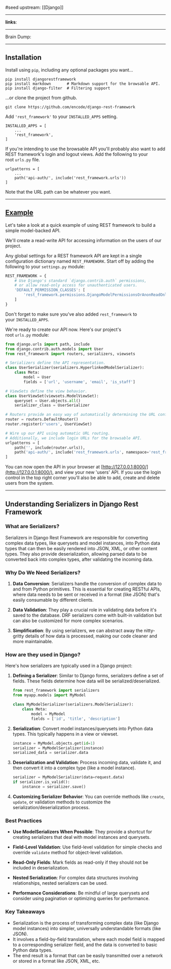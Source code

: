 #seed 
upstream: [[Django]]

---

**links**: 

---

Brain Dump: 

--- 

## Installation 

Install using `pip`, including any optional packages you want...

```
pip install djangorestframework
pip install markdown       # Markdown support for the browsable API.
pip install django-filter  # Filtering support
```

...or clone the project from github.

```
git clone https://github.com/encode/django-rest-framework
```

Add `'rest_framework'` to your `INSTALLED_APPS` setting.

```
INSTALLED_APPS = [
    ...
    'rest_framework',
]
```

If you're intending to use the browsable API you'll probably also want to add REST framework's login and logout views. Add the following to your root `urls.py` file.

```
urlpatterns = [
    ...
    path('api-auth/', include('rest_framework.urls'))
]
```

Note that the URL path can be whatever you want.

---

## [Example](https://www.django-rest-framework.org/#example)

Let's take a look at a quick example of using REST framework to build a simple model-backed API.

We'll create a read-write API for accessing information on the users of our project.

Any global settings for a REST framework API are kept in a single configuration dictionary named `REST_FRAMEWORK`. Start off by adding the following to your `settings.py` module:

```python
REST_FRAMEWORK = {
    # Use Django's standard `django.contrib.auth` permissions,
    # or allow read-only access for unauthenticated users.
    'DEFAULT_PERMISSION_CLASSES': [
        'rest_framework.permissions.DjangoModelPermissionsOrAnonReadOnly'
    ]
}
```

Don't forget to make sure you've also added `rest_framework` to your `INSTALLED_APPS`.

We're ready to create our API now. Here's our project's root `urls.py` module:

```python
from django.urls import path, include
from django.contrib.auth.models import User
from rest_framework import routers, serializers, viewsets

# Serializers define the API representation.
class UserSerializer(serializers.HyperlinkedModelSerializer):
    class Meta:
        model = User
        fields = ['url', 'username', 'email', 'is_staff']

# ViewSets define the view behavior.
class UserViewSet(viewsets.ModelViewSet):
    queryset = User.objects.all()
    serializer_class = UserSerializer

# Routers provide an easy way of automatically determining the URL conf.
router = routers.DefaultRouter()
router.register(r'users', UserViewSet)

# Wire up our API using automatic URL routing.
# Additionally, we include login URLs for the browsable API.
urlpatterns = [
    path('', include(router.urls)),
    path('api-auth/', include('rest_framework.urls', namespace='rest_framework'))
]
```

You can now open the API in your browser at [http://127.0.0.1:8000/](http://127.0.0.1:8000/), and view your new 'users' API. If you use the login control in the top right corner you'll also be able to add, create and delete users from the system.


---

## Understanding Serializers in Django Rest Framework

### What are Serializers?

Serializers in Django Rest Framework are responsible for converting complex data types, like querysets and model instances, into Python data types that can then be easily rendered into JSON, XML, or other content types. They also provide deserialization, allowing parsed data to be converted back into complex types, after validating the incoming data.

### Why Do We Need Serializers?

1. **Data Conversion**: Serializers handle the conversion of complex data to and from Python primitives. This is essential for creating RESTful APIs, where data needs to be sent or received in a format (like JSON) that's easily consumable by different clients.

2. **Data Validation**: They play a crucial role in validating data before it's saved to the database. DRF serializers come with built-in validation but can also be customized for more complex scenarios.

3. **Simplification**: By using serializers, we can abstract away the nitty-gritty details of how data is processed, making our code cleaner and more maintainable.

### How are they used in Django?

Here's how serializers are typically used in a Django project:

1. **Defining a Serializer**: Similar to Django forms, serializers define a set of fields. These fields determine how data will be serialized/deserialized.

    ```python
    from rest_framework import serializers
    from myapp.models import MyModel

    class MyModelSerializer(serializers.ModelSerializer):
        class Meta:
            model = MyModel
            fields = ['id', 'title', 'description']
    ```

2. **Serialization**: Convert model instances/querysets into Python data types. This typically happens in a view or viewset.

    ```python
    instance = MyModel.objects.get(id=1)
    serializer = MyModelSerializer(instance)
    serialized_data = serializer.data
    ```

3. **Deserialization and Validation**: Process incoming data, validate it, and then convert it into a complex type (like a model instance).

    ```python
    serializer = MyModelSerializer(data=request.data)
    if serializer.is_valid():
        instance = serializer.save()
    ```

4. **Customizing Serializer Behavior**: You can override methods like `create`, `update`, or validation methods to customize the serialization/deserialization process.

### Best Practices

- **Use ModelSerializers When Possible**: They provide a shortcut for creating serializers that deal with model instances and querysets.

- **Field-Level Validation**: Use field-level validation for simple checks and override `validate` method for object-level validation.

- **Read-Only Fields**: Mark fields as read-only if they should not be included in deserialization.

- **Nested Serialization**: For complex data structures involving relationships, nested serializers can be used.

- **Performance Considerations**: Be mindful of large querysets and consider using pagination or optimizing queries for performance.

### Key Takeaways

- Serialization is the process of transforming complex data (like Django model instances) into simpler, universally understandable formats (like JSON).
- It involves a field-by-field translation, where each model field is mapped to a corresponding serializer field, and the data is converted to basic Python data types.
- The end result is a format that can be easily transmitted over a network or stored in a format like JSON, XML, etc.



